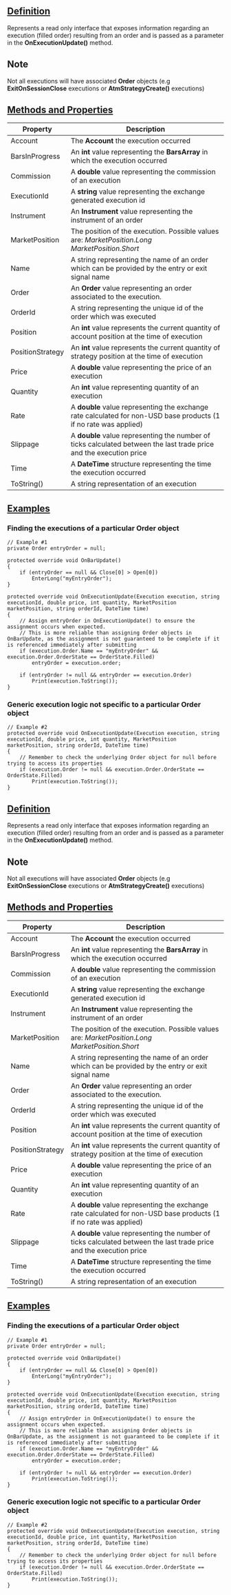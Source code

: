 ## [Definition](https://developer.ninjatrader.com/docs/desktop/execution\#definition)

Represents a read only interface that exposes information regarding an execution (filled order) resulting from an order and is passed as a parameter in the **OnExecutionUpdate()** method.

## Note

Not all executions will have associated **Order** objects (e.g **ExitOnSessionClose** executions or **AtmStrategyCreate()** executions)

## [Methods and Properties](https://developer.ninjatrader.com/docs/desktop/execution\#methods-and-properties)

| Property | Description |
| --- | --- |
| Account | The **Account** the execution occurred |
| BarsInProgress | An **int** value representing the **BarsArray** in which the execution occurred |
| Commission | A **double** value representing the commission of an execution |
| ExecutionId | A **string** value representing the exchange generated execution id |
| Instrument | An **Instrument** value representing the instrument of an order |
| MarketPosition | The position of the execution. Possible values are: _MarketPosition.Long_ _MarketPosition.Short_ |
| Name | A string representing the name of an order which can be provided by the entry or exit signal name |
| Order | An **Order** value representing an order associated to the execution. |
| OrderId | A string representing the unique id of the order which was executed |
| Position | An **int** value represents the current quantity of account position at the time of execution |
| PositionStrategy | An **int** value represents the current quantity of strategy position at the time of execution |
| Price | A **double** value representing the price of an execution |
| Quantity | An **int** value representing quantity of an execution |
| Rate | A **double** value representing the exchange rate calculated for non-USD base products (1 if no rate was applied) |
| Slippage | A **double** value representing the number of ticks calculated between the last trade price and the execution price |
| Time | A **DateTime** structure representing the time the execution occurred |
| ToString() | A string representation of an execution |

## [Examples](https://developer.ninjatrader.com/docs/desktop/execution\#examples)

### Finding the executions of a particular Order object

```jsx-150469391 csharp
// Example #1
private Order entryOrder = null;

protected override void OnBarUpdate()
{
    if (entryOrder == null && Close[0] > Open[0])
        EnterLong("myEntryOrder");
}

protected override void OnExecutionUpdate(Execution execution, string executionId, double price, int quantity, MarketPosition marketPosition, string orderId, DateTime time)
{
    // Assign entryOrder in OnExecutionUpdate() to ensure the assignment occurs when expected.
    // This is more reliable than assigning Order objects in OnBarUpdate, as the assignment is not guaranteed to be complete if it is referenced immediately after submitting
    if (execution.Order.Name == "myEntryOrder" && execution.Order.OrderState == OrderState.Filled)
        entryOrder = execution.order;

    if (entryOrder != null && entryOrder == execution.Order)
        Print(execution.ToString());
}

```

### Generic execution logic not specific to a particular Order object

```jsx-150469391 csharp
// Example #2
protected override void OnExecutionUpdate(Execution execution, string executionId, double price, int quantity, MarketPosition marketPosition, string orderId, DateTime time)
{
    // Remember to check the underlying Order object for null before trying to access its properties
    if (execution.Order != null && execution.Order.OrderState == OrderState.Filled)
        Print(execution.ToString());
}

```

## [Definition](https://developer.ninjatrader.com/docs/desktop/execution\#definition)

Represents a read only interface that exposes information regarding an execution (filled order) resulting from an order and is passed as a parameter in the **OnExecutionUpdate()** method.

## Note

Not all executions will have associated **Order** objects (e.g **ExitOnSessionClose** executions or **AtmStrategyCreate()** executions)

## [Methods and Properties](https://developer.ninjatrader.com/docs/desktop/execution\#methods-and-properties)

| Property | Description |
| --- | --- |
| Account | The **Account** the execution occurred |
| BarsInProgress | An **int** value representing the **BarsArray** in which the execution occurred |
| Commission | A **double** value representing the commission of an execution |
| ExecutionId | A **string** value representing the exchange generated execution id |
| Instrument | An **Instrument** value representing the instrument of an order |
| MarketPosition | The position of the execution. Possible values are: _MarketPosition.Long_ _MarketPosition.Short_ |
| Name | A string representing the name of an order which can be provided by the entry or exit signal name |
| Order | An **Order** value representing an order associated to the execution. |
| OrderId | A string representing the unique id of the order which was executed |
| Position | An **int** value represents the current quantity of account position at the time of execution |
| PositionStrategy | An **int** value represents the current quantity of strategy position at the time of execution |
| Price | A **double** value representing the price of an execution |
| Quantity | An **int** value representing quantity of an execution |
| Rate | A **double** value representing the exchange rate calculated for non-USD base products (1 if no rate was applied) |
| Slippage | A **double** value representing the number of ticks calculated between the last trade price and the execution price |
| Time | A **DateTime** structure representing the time the execution occurred |
| ToString() | A string representation of an execution |

## [Examples](https://developer.ninjatrader.com/docs/desktop/execution\#examples)

### Finding the executions of a particular Order object

```jsx-150469391 csharp
// Example #1
private Order entryOrder = null;

protected override void OnBarUpdate()
{
    if (entryOrder == null && Close[0] > Open[0])
        EnterLong("myEntryOrder");
}

protected override void OnExecutionUpdate(Execution execution, string executionId, double price, int quantity, MarketPosition marketPosition, string orderId, DateTime time)
{
    // Assign entryOrder in OnExecutionUpdate() to ensure the assignment occurs when expected.
    // This is more reliable than assigning Order objects in OnBarUpdate, as the assignment is not guaranteed to be complete if it is referenced immediately after submitting
    if (execution.Order.Name == "myEntryOrder" && execution.Order.OrderState == OrderState.Filled)
        entryOrder = execution.order;

    if (entryOrder != null && entryOrder == execution.Order)
        Print(execution.ToString());
}

```

### Generic execution logic not specific to a particular Order object

```jsx-150469391 csharp
// Example #2
protected override void OnExecutionUpdate(Execution execution, string executionId, double price, int quantity, MarketPosition marketPosition, string orderId, DateTime time)
{
    // Remember to check the underlying Order object for null before trying to access its properties
    if (execution.Order != null && execution.Order.OrderState == OrderState.Filled)
        Print(execution.ToString());
}

```